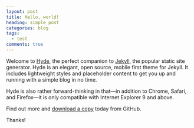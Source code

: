 ```yaml
---
layout: post
title: Hello, world!
heading: simple post
categories: blog
tags:
  - test
comments: true
---
```


Welcome to [Hyde](http://andhyde.com), the perfect companion to [Jekyll](http://jekyllrb.com), the popular static site generator. Hyde is an elegant, open source, mobile first theme for Jekyll. It includes lightweight styles and placeholder content to get you up and running with a simple blog in no time.

Hyde is also rather forward-thinking in that—in addition to Chrome, Safari, and Firefox—it is only compatible with Internet Explorer 9 and above.

Find out more and [download a copy](https://github.com/mdo/hyde) today from GitHub.

Thanks!